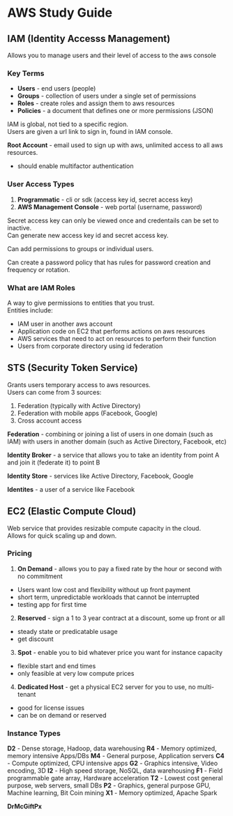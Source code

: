 # AWS Study Guide

## IAM (Identity Accesss Management)
Allows you to manage users and their level of access to the aws console

### Key Terms
* **Users** - end users (people)
* **Groups** - collection of users under a single set of permissions
* **Roles** - create roles and assign them to aws resources
* **Policies** - a document that defines one or more permissions (JSON)

IAM is global, not tied to a specific region.  
Users are given a url link to sign in, found in IAM console.

**Root Account** - email used to sign up with aws, unlimited access to all aws resources.
  - should enable multifactor authentication

### User Access Types
1. **Programmatic** - cli or sdk (access key id, secret access key)
2. **AWS Management Console** - web portal (username, password)

Secret access key can only be viewed once and credentails can be set to inactive.  
Can generate new access key id and secret access key.

Can add permissions to groups or individual users.

Can create a password policy that has rules for password creation and frequency or rotation.

### What are IAM Roles
A way to give permissions to entities that you trust.  
Entities include: 
* IAM user in another aws account
* Application code on EC2 that performs actions on aws resources
* AWS services that need to act on resources to perform their function
* Users from corporate directory using id federation

## STS (Security Token Service) 
Grants users temporary access to aws resources.  
Users can come from 3 sources:
1. Federation (typically with Active Directory)
2. Federation with mobile apps (Facebook, Google)
3. Cross account access

**Federation** - combining or joining a list of users in one domain (such as IAM) with users in another domain (such as Active Directory, Facebook, etc)

**Identity Broker** - a service that allows you to take an identity from point A and join it (federate it) to point B

**Identity Store** - services like Active Directory, Facebook, Google

**Identites** - a user of a service like Facebook

## EC2 (Elastic Compute Cloud)
Web service that provides resizable compute capacity in the cloud.  
Allows for quick scaling up and down.

### Pricing
1. **On Demand** - allows you to pay a fixed rate by the hour or second with no commitment
  * Users want low cost and flexibility without up front payment
  * short term, unpredictable workloads that cannot be interrupted
  * testing app for first time
2. **Reserved** - sign a 1 to 3 year contract at a discount, some up front or all
  * steady state or predicatable usage 
  * get discount
3. **Spot** - enable you to bid whatever price you want for instance capacity
  * flexible start and end times
  * only feasible at very low compute prices
4. **Dedicated Host** - get a physical EC2 server for you to use, no multi-tenant
  * good for license issues
  * can be on demand or reserved
  
### Instance Types
**D2** - Dense storage, Hadoop, data warehousing
**R4** - Memory optimized, memory intensive Apps/DBs
**M4** - General purpose, Application servers
**C4** - Compute optimized, CPU intensive apps
**G2** - Graphics intensive, Video encoding, 3D
**I2** - High speed storage, NoSQL, data warehousing
**F1** - Field programmable gate array, Hardware acceleration
**T2** - Lowest cost general purpose, web servers, small DBs
**P2** - Graphics, general purpose GPU, Machine learning, Bit Coin mining
**X1** - Memory optimized, Apache Spark

**DrMcGiftPx**

